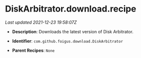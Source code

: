 # DiskArbitrator.download.recipe

_Last updated 2021-12-23 19:58:07Z_

- **Description**: Downloads the latest version of Disk Arbitrator.

- **Identifier**: `com.github.foigus.download.DiskArbitrator`

- **Parent Recipes**: `None`